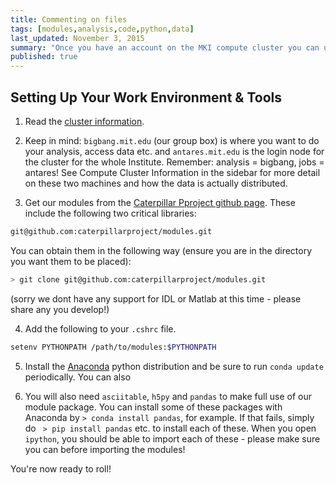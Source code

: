 ```yaml
---
title: Commenting on files
tags: [modules,analysis,code,python,data]
last_updated: November 3, 2015
summary: "Once you have an account on the MKI compute cluster you can use these tools to get your started on accessing the Caterpillar data."
published: true
---
```


## Setting Up Your Work Environment & Tools

1. Read the [cluster information](https://github.com/caterpillarproject/wiki/wiki/Cluster-Information).

2. Keep in mind: `bigbang.mit.edu` (our group box) is where you want to do your analysis, access data etc. and `antares.mit.edu` is the login node for the cluster for the whole Institute. Remember: analysis = bigbang, jobs = antares! See Compute Cluster Information in the sidebar for more detail on these two machines and how the data is actually distributed.

3. Get our modules from the [Caterpillar Pproject github page](https://github.com/caterpillarproject). These include the following two critical libraries:

```bash
git@github.com:caterpillarproject/modules.git
```

You can obtain them in the following way (ensure you are in the directory you want them to be placed):

```bash
> git clone git@github.com:caterpillarproject/modules.git
```

(sorry we dont have any support for IDL or Matlab at this time - please share any you develop!)

4. Add the following to your `.cshrc` file.

```bash
setenv PYTHONPATH /path/to/modules:$PYTHONPATH
```

5. Install the [Anaconda](https://store.continuum.io/cshop/anaconda/) python distribution and be sure to run `conda update` periodically. You can also

6. You will also need `asciitable`, `h5py` and `pandas` to make full use of our module package. You can install some of these packages with Anaconda by `> conda install pandas`, for example. If that fails, simply do ` > pip install pandas` etc. to install each of these. When you open `ipython`, you should be able to import each of these - please make sure you can before importing the modules! 

You're now ready to roll!
